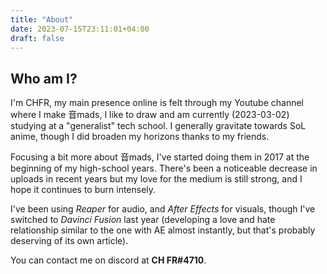 ```yaml
---
title: "About"
date: 2023-07-15T23:11:01+04:00
draft: false
---
```


## Who am I?

I'm CHFR, my main presence online is felt through my Youtube channel where I make 音mads, I like to draw and am currently (2023-03-02) studying at a "generalist" tech school. I generally gravitate towards SoL anime, though I did broaden my horizons thanks to my friends.

Focusing a bit more about 音mads, I've started doing them in 2017 at the beginning of my high-school years. There's been a noticeable decrease in uploads in recent years but my love for the medium is still strong, and I hope it continues to burn intensely.

I've been using *Reaper* for audio, and *After Effects* for visuals, though I've switched to *Davinci Fusion* last year (developing a love and hate relationship similar to the one with AE almost instantly, but that's probably deserving of its own article).

You can contact me on discord at **CH FR#4710**.